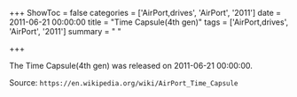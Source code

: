 +++
ShowToc = false
categories = ['AirPort,drives', 'AirPort', '2011']
date = 2011-06-21 00:00:00
title = "Time Capsule(4th gen)"
tags = ['AirPort,drives', 'AirPort', '2011']
summary = " "

+++

The Time Capsule(4th gen) was released on 2011-06-21 00:00:00.

Source: `https://en.wikipedia.org/wiki/AirPort_Time_Capsule`


